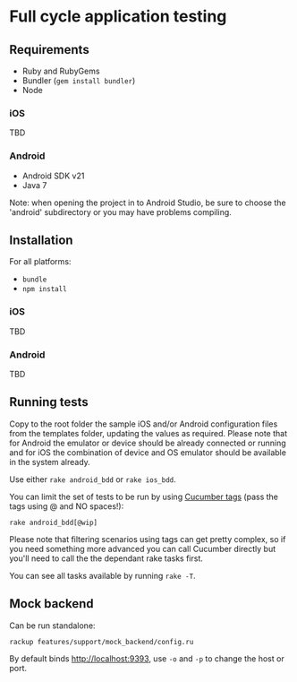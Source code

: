 # Full cycle application testing

## Requirements

 * Ruby and RubyGems
 * Bundler (```gem install bundler```)
 * Node

### iOS

TBD

### Android

 * Android SDK v21
 * Java 7

 Note: when opening the project in to Android Studio, be sure to choose the 'android' subdirectory or you may have problems compiling.

## Installation

For all platforms:

 * ```bundle```
 * ```npm install```

### iOS

TBD

### Android

TBD

## Running tests

Copy to the root folder the sample iOS and/or Android configuration files from the templates folder, updating the values as required. Please note that for Android the emulator or device should be already connected or running and for iOS the combination of device and OS emulator should be available in the system already.

Use either ```rake android_bdd``` or ```rake ios_bdd```.

You can limit the set of tests to be run by using [Cucumber tags](https://github.com/cucumber/cucumber/wiki/Tags) (pass the tags using @ and NO spaces!):

```rake android_bdd[@wip]```

Please note that filtering scenarios using tags can get pretty complex, so if you need something more advanced you can call Cucumber directly but you'll need to call the the dependant rake tasks first.

You can see all tasks available by running ```rake -T```.

## Mock backend

Can be run standalone:

```rackup features/support/mock_backend/config.ru```

By default binds [http://localhost:9393](http://localhost:9393), use ```-o``` and ```-p``` to change the host or port.
